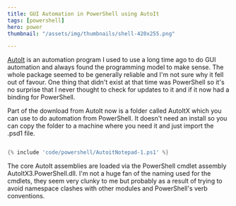 ```yaml
---
title: GUI Automation in PowerShell using AutoIt
tags: [powershell]
hero: power
thumbnail: "/assets/img/thumbnails/shell-420x255.png"

---
```


<a href="https://www.autoitscript.com/site/">AutoIt</a> is an automation program I used to use a long time ago
to do GUI automation and always found the programming model to make sense. The whole package seemed to be
generally reliable and I'm not sure why it fell out of favour. One thing that didn't exist at that time was PowerShell
so it's no surprise that I never thought to check for updates to it and if it now had a binding for PowerShell.

Part of the download from AutoIt now is a folder called AutoItX which you can use to do automation from PowerShell. It
doesn't need an install so you can copy the folder to a machine where you need it and just import the .psd1 file.

```powershell

{% include 'code/powershell/AutoitNotepad-1.ps1' %}

```

The core AutoIt assemblies are loaded via the PowerShell cmdlet assembly AutoItX3.PowerShell.dll.
I'm not a huge fan of the naming used for the cmdlets, they seem very clunky to me but probably as a result of trying to
avoid namespace clashes with other modules and PowerShell's verb conventions.

